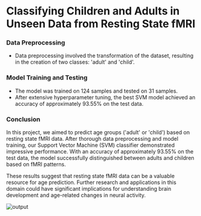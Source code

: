 # Classifying Children and Adults in Unseen Data from Resting State fMRI


### Data Preprocessing

- Data preprocessing involved the transformation of the dataset, resulting in the creation of two classes: 'adult' and 'child'.

### Model Training and Testing

- The model was trained on 124 samples and tested on 31 samples.
- After extensive hyperparameter tuning, the best SVM model achieved an accuracy of approximately 93.55% on the test data.

### Conclusion

In this project, we aimed to predict age groups ('adult' or 'child') based on resting state fMRI data. After thorough data preprocessing and model training, our Support Vector Machine (SVM) classifier demonstrated impressive performance. With an accuracy of approximately 93.55% on the test data, the model successfully distinguished between adults and children based on fMRI patterns.

These results suggest that resting state fMRI data can be a valuable resource for age prediction. Further research and applications in this domain could have significant implications for understanding brain development and age-related changes in neural activity.

![output](https://github.com/lacomaofficial/Child-Adult-Classification-from-fMRI/assets/132283879/ef570a0b-5fdf-4cd3-98c6-a836aeb6aa1c)


